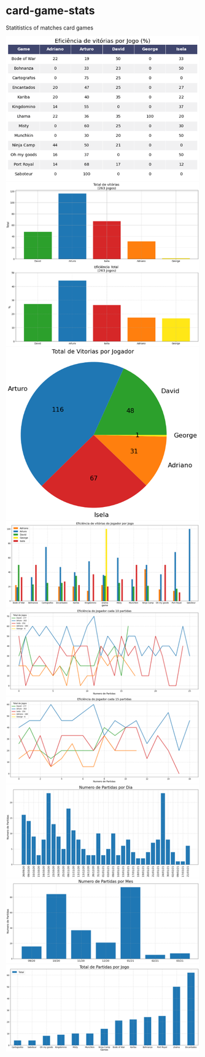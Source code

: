 # card-game-stats
Statitistics of matches card games

<div align="center">
  <img src="https://raw.githubusercontent.com/mhacarthur/card-game-stats/main/fig/Eficiencia_por_jogo_table.png" alt="Tabela estatísticas" />
</div>

<div align="center">
  <img src="https://raw.githubusercontent.com/mhacarthur/card-game-stats/main/fig/general_statistics.png" alt="General Statistics" />
</div>

<div align="center">
  <img src="https://raw.githubusercontent.com/mhacarthur/card-game-stats/main/fig/pieplot_vitorias.png" alt="Pie Plot" />
</div>

<div align="center">
  <img src="https://raw.githubusercontent.com/mhacarthur/card-game-stats/main/fig/eficiencia_por_jogo.png" alt="Eficiência por jogo" />
</div>

<div align="center">
  <img src="https://raw.githubusercontent.com/mhacarthur/card-game-stats/main/fig/eficiencia_cada_10.png" alt="Eficiencia cada 10" />
</div>

<div align="center">
  <img src="https://raw.githubusercontent.com/mhacarthur/card-game-stats/main/fig/eficiencia_cada_15.png", alt="Eficiencia cada 15" />
</div>

<div align="center">
  <img src="https://raw.githubusercontent.com/mhacarthur/card-game-stats/main/fig/partidas_dia.png", alt="Partidas por dia" />
</div>

<div align="center">
  <img src="https://raw.githubusercontent.com/mhacarthur/card-game-stats/main/fig/partidas_mes.png", alt="Partidas por mes" />
</div>

<div align="center">
  <img src="https://raw.githubusercontent.com/mhacarthur/card-game-stats/main/fig/Total_partidas.png", alt="Total de partidas" />
</div>
